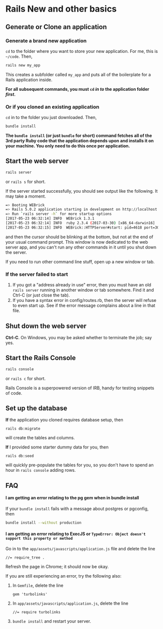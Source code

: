 # Rails New and other basics

## Generate or Clone an application

### Generate a brand new application

`cd` to the folder where you want to store your new application. For me, this is `~/code`. Then,

```bash
rails new my_app
```

This creates a subfolder called `my_app` and puts all of the boilerplate for a Rails application inside.

**For all subsequent commands, you must `cd` *in to* the application folder *first*.**

### Or if you cloned an existing application

`cd` in to the folder you just downloaded. Then,

```bash
bundle install
```

**The `bundle install` (or just `bundle` for short) command fetches all of the 3rd party Ruby code that the application depends upon and installs it on your machine. You only need to do this once per application.**

## Start the web server

```bash
rails server
```

or `rails s` for short.

If the server started successfully, you should see output like the following. It may take a moment.

```bash
=> Booting WEBrick
=> Rails 5.0.2 application starting in development on http://localhost:3000
=> Run `rails server -h` for more startup options
[2017-05-23 06:32:14] INFO  WEBrick 1.3.1
[2017-05-23 06:32:14] INFO  ruby 2.3.4 (2017-03-30) [x86_64-darwin16]
[2017-05-23 06:32:15] INFO  WEBrick::HTTPServer#start: pid=4618 port=3000
```
and then the cursor should be blinking at the bottom, but not at the end of your usual command prompt. This window is now dedicated to the web server app, and you can't run any other commands in it until you shut down the server.

If you need to run other command line stuff, open up a new window or tab.

### If the server failed to start

 1. If you got a "address already in use" error, then you must have an old `rails server` running in another window or tab somewhere. Find it and Ctrl-C (or just close the tab).
 2. If you have a syntax error in config/routes.rb, then the server will refuse to even start up. See if the error message complains about a line in that file.

## Shut down the web server

**Ctrl-C**. On Windows, you may be asked whether to terminate the job; say yes.

## Start the Rails Console

```bash
rails console
```

or `rails c` for short.

Rails Console is a superpowered version of IRB, handy for testing snippets of code.

## Set up the database

**If** the application you cloned requires database setup, then

    rails db:migrate
    
will create the tables and columns.

**If** I provided some starter dummy data for you, then

    rails db:seed
    
will quickly pre-populate the tables for you, so you don't have to spend an hour in `rails console` adding rows.

## FAQ

#### I am getting an error relating to the pg gem when in bundle install

If your `bundle install` fails with a message about postgres or pgconfig, then

```bash
bundle install --without production
```

#### I am getting an error relating to ExecJS or `TypeError: Object doesn't support this property or method`

Go in to the `app/assets/javascripts/application.js` file and delete the line

    //= require_tree .

Refresh the page in Chrome; it should now be okay.

If you are still experiencing an error, try the following also:

 1. In `Gemfile`, delete the line 

        gem 'turbolinks'
 
 1. In `app/assets/javascripts/application.js`, delete the line

        //= require turbolinks

 1. `bundle install` and restart your server.